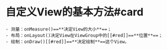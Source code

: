 # 自定义View的基本方法#card
	- 测量：onMeasure()==**决定View的大小**==；
	- 布局：onLayout()决定View在ViewGroup中的[[#red]]==**位置**==；
	- 绘制：onDraw()[[#red]]==**决定绘制**==这个View。